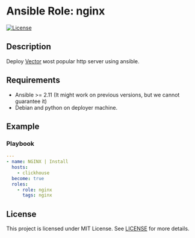# Ansible Role: nginx
[![License](https://img.shields.io/badge/license-MIT%20License-brightgreen.svg)](https://opensource.org/licenses/MIT)

## Description

Deploy [Vector](https://www.nginx.com/) мost popular http server using ansible.

## Requirements

- Ansible >= 2.11 (It might work on previous versions, but we cannot guarantee it)
- Debian and python on deployer machine.


## Example

### Playbook

```yaml
---
- name: NGINX | Install
  hosts:
    - clickhouse
  become: true
  roles:
    - role: nginx
      tags: nginx
```

## License

This project is licensed under MIT License. See [LICENSE](/LICENSE) for more details.

